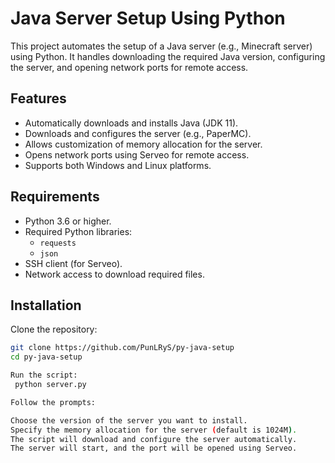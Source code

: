 # Java Server Setup Using Python

This project automates the setup of a Java server (e.g., Minecraft server) using Python. It handles downloading the required Java version, configuring the server, and opening network ports for remote access.

## Features
- Automatically downloads and installs Java (JDK 11).
- Downloads and configures the server (e.g., PaperMC).
- Allows customization of memory allocation for the server.
- Opens network ports using Serveo for remote access.
- Supports both Windows and Linux platforms.

## Requirements
- Python 3.6 or higher.
- Required Python libraries:
  - `requests`
  - `json`
- SSH client (for Serveo).
- Network access to download required files.

## Installation
Clone the repository:
   ```bash
   git clone https://github.com/PunLRyS/py-java-setup
   cd py-java-setup

Run the script:
    python server.py

Follow the prompts:

Choose the version of the server you want to install.
Specify the memory allocation for the server (default is 1024M).
The script will download and configure the server automatically.
The server will start, and the port will be opened using Serveo.